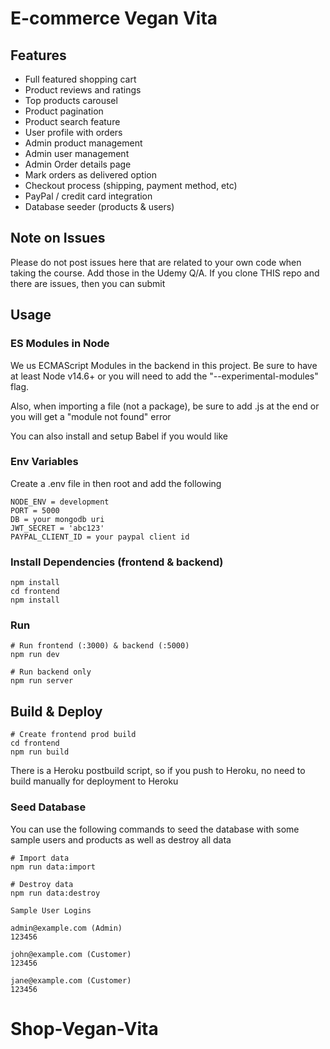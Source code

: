 # E-commerce Vegan Vita

## Features

-   Full featured shopping cart
-   Product reviews and ratings
-   Top products carousel
-   Product pagination
-   Product search feature
-   User profile with orders
-   Admin product management
-   Admin user management
-   Admin Order details page
-   Mark orders as delivered option
-   Checkout process (shipping, payment method, etc)
-   PayPal / credit card integration
-   Database seeder (products & users)

## Note on Issues

Please do not post issues here that are related to your own code when taking the course.
Add those in the Udemy Q/A. If you clone THIS repo and there are issues, then you can
submit

## Usage

### ES Modules in Node

We us ECMAScript Modules in the backend in this project. Be sure to have at least Node
v14.6+ or you will need to add the "--experimental-modules" flag.

Also, when importing a file (not a package), be sure to add .js at the end or you will get
a "module not found" error

You can also install and setup Babel if you would like

### Env Variables

Create a .env file in then root and add the following

```
NODE_ENV = development
PORT = 5000
DB = your mongodb uri
JWT_SECRET = 'abc123'
PAYPAL_CLIENT_ID = your paypal client id
```

### Install Dependencies (frontend & backend)

```
npm install
cd frontend
npm install
```

### Run

```
# Run frontend (:3000) & backend (:5000)
npm run dev

# Run backend only
npm run server
```

## Build & Deploy

```
# Create frontend prod build
cd frontend
npm run build
```

There is a Heroku postbuild script, so if you push to Heroku, no need to build manually
for deployment to Heroku

### Seed Database

You can use the following commands to seed the database with some sample users and
products as well as destroy all data

```
# Import data
npm run data:import

# Destroy data
npm run data:destroy
```

```
Sample User Logins

admin@example.com (Admin)
123456

john@example.com (Customer)
123456

jane@example.com (Customer)
123456
```

# Shop-Vegan-Vita
